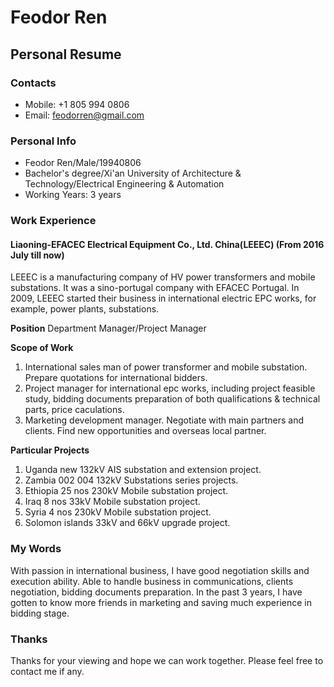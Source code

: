 # Feodor Ren
## Personal Resume

### Contacts
- Mobile: +1 805 994 0806
- Email: feodorren@gmail.com

### Personal Info
- Feodor Ren/Male/19940806
- Bachelor's degree/Xi'an University of Architecture & Technology/Electrical Engineering & Automation
- Working Years: 3 years

### Work Experience

#### Liaoning-EFACEC Electrical Equipment Co., Ltd. China(LEEEC) (From 2016 July till now)
LEEEC is a manufacturing company of HV power transformers and mobile substations. It was a sino-portugal company with EFACEC Portugal. In 2009, LEEEC started their business in international electric EPC works, for example, power plants, substations.

**Position** 
Department Manager/Project Manager

**Scope of Work** 
1. International sales man of power transformer and mobile substation. Prepare quotations for international bidders.
2. Project manager for international epc works, including project feasible study, bidding documents preparation of both qualifications & technical parts, price caculations.
3. Marketing development manager. Negotiate with main partners and clients. Find new opportunities and overseas local partner.

**Particular Projects**
1. Uganda new 132kV AIS substation and extension project.
2. Zambia 002 004 132kV Substations series projects.
3. Ethiopia 25 nos 230kV Mobile substation project.
4. Iraq 8 nos 33kV Mobile substation project.
5. Syria 4 nos 230kV Mobile substation project.
6. Solomon islands 33kV and 66kV upgrade project.

### My Words

With passion in international business, I have good negotiation skills and execution ability. Able to handle business in communications, clients negotiation, bidding documents preparation. In the past 3 years, I have gotten to know more friends in marketing and saving much experience in bidding stage.

### Thanks

Thanks for your viewing and hope we can work together. Please feel free to contact me if any.
